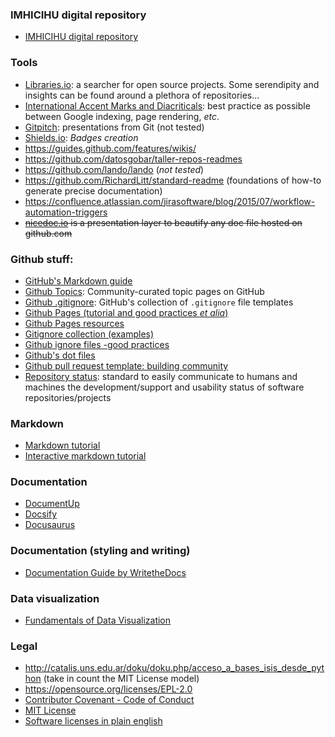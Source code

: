### IMHICIHU digital repository
* [IMHICIHU digital repository](https://bitbucket.org/digital_repository/imhicihu-digital-repository/downloads/)

### Tools
* [Libraries.io](https://libraries.io/): a searcher for open source projects. Some serendipity and insights can be found around a plethora of repositories...
* [International Accent Marks and Diacriticals](http://www.starr.net/is/type/htmlcodes.html): best practice as possible between Google indexing, page rendering, _etc_.
* [Gitpitch](https://gitpitch.com/): presentations from Git (not tested)
* [Shields.io](https://shields.io/#/): _Badges creation_
* https://guides.github.com/features/wikis/
* https://github.com/datosgobar/taller-repos-readmes
* https://github.com/lando/lando (_not tested_)
* https://github.com/RichardLitt/standard-readme  (foundations of how-to generate precise documentation)
* https://confluence.atlassian.com/jirasoftware/blog/2015/07/workflow-automation-triggers
* ~~[nicedoc.io](https://github.com/IBM/nicedoc.io) is a presentation layer to beautify any doc file hosted on github.com~~

### Github stuff:
* [GitHub's Markdown guide](https://guides.github.com/features/mastering-markdown/)
* [Github Topics](https://github.com/github/explore): Community-curated topic pages on GitHub
* [Github .gitignore](https://github.com/github/gitignore): GitHub's collection of `.gitignore` file templates
* [Github Pages (tutorial and good practices *et alia*)](http://jmcglone.com/guides/github-pages/)
* [Github Pages resources](https://github.com/jekyll/jekyll/blob/master/docs/_docs/resources.md#useful-guides)
* [Gitignore collection (examples)](https://github.com/github/gitignore)
* [Github ignore files -good practices](https://help.github.com/ignore-files/)
* [Github's dot files](https://dotfiles.github.io/)
* [Github pull request template: building community](https://help.github.com/en/github/building-a-strong-community/creating-a-pull-request-template-for-your-repository)
* [Repository status](https://www.repostatus.org/): standard to easily communicate to humans and machines the development/support and usability status of software repositories/projects

### Markdown
* [Markdown tutorial](https://www.markdowntutorial.com/)
* [Interactive markdown tutorial](https://commonmark.org/help/tutorial/)

### Documentation 
* [DocumentUp](https://documentup.com)
* [Docsify](https://docsify.js.org/#/) 
* [Docusaurus](https://docusaurus.io/)

### Documentation (styling and writing)
* [Documentation Guide by WritetheDocs](http://www.writethedocs.org/guide/)

### Data visualization
* [Fundamentals of Data Visualization](https://serialmentor.com/dataviz/)

### Legal
* http://catalis.uns.edu.ar/doku/doku.php/acceso_a_bases_isis_desde_python   (take in count the MIT License model)
* https://opensource.org/licenses/EPL-2.0
* [Contributor Covenant - Code of Conduct](https://www.contributor-covenant.org/)
* [MIT License](https://github.com/remy/mit-license)
* [Software licenses in plain english](https://tldrlegal.com/)
